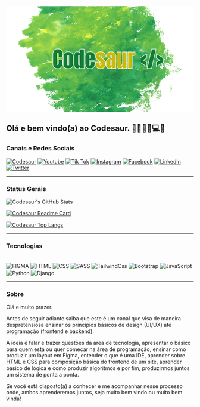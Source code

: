 <div style="display: inline-block;">
 <img title="Cover" alt="Codesaur Cover" align="center" src="img/capa-facebook.png">
</div>

## Olá e bem vindo(a) ao Codesaur. 🙋🏻‍♂️🦖💻🫶

### Canais e Redes Sociais
[![Codesaur](https://img.shields.io/badge/website-000000?style=for-the-badge&logo=About.me&logoColor=white)]()
[![Youtube](https://img.shields.io/badge/YouTube-FF0000?style=for-the-badge&logo=youtube&logoColor=white)](https://www.youtube.com/@codesaur)
[![Tik Tok](https://img.shields.io/badge/TikTok-000000?style=for-the-badge&logo=tiktok&logoColor=white)](https://www.tiktok.com/@codesaur_course)
[![Instagram](https://img.shields.io/badge/Instagram-E4405F?style=for-the-badge&logo=instagram&logoColor=white)](https://www.instagram.com/codesaurcourse/)
[![Facebook](https://img.shields.io/badge/Facebook-1877F2?style=for-the-badge&logo=facebook&logoColor=white)](https://www.facebook.com/profile.php?id=100094060126585)
[![LinkedIn](https://img.shields.io/badge/LinkedIn-0077B5?style=for-the-badge&logo=linkedin&logoColor=white)](https://www.linkedin.com/company/codesaur/)
[![Twitter](https://img.shields.io/badge/Twitter-1DA1F2?style=for-the-badge&logo=twitter&logoColor=white)]()

---

### Status Gerais
![Codesaur's GitHub Stats](https://github-readme-stats.vercel.app/api?username=codesaur-course&show_icons=true&theme=dracula)

[![Codesaur Readme Card](https://github-readme-stats.vercel.app/api/pin/?username=codesaur-course&repo=github-readme-stats)](https://github.com/codesaur-course/github-readme-stats)

[![Codesaur Top Langs](https://github-readme-stats.vercel.app/api/top-langs/?username=codesaur-course&layout=donut)](https://github.com/codesaur-course/github-readme-stats)

---

### Tecnologias
<div style="display: inline-block"></br>
  <img align="center" alt="FIGMA" src="https://img.shields.io/badge/Figma-F24E1E?style=for-the-badge&logo=figma&logoColor=white" />
  <img align="center" alt="HTML" src="https://img.shields.io/badge/HTML-239120?style=for-the-badge&logo=html5&logoColor=white" />
  <img align="center" alt="CSS" src="https://img.shields.io/badge/CSS3-1572B6?style=for-the-badge&logo=css3&logoColor=white" />
  <img align="center" alt="SASS" src="https://img.shields.io/badge/Sass-CC6699?style=for-the-badge&logo=sass&logoColor=white" />
  <img align="center" alt="TailwindCss" src="https://img.shields.io/badge/Tailwind_CSS-38B2AC?style=for-the-badge&logo=tailwind-css&logoColor=white" />
  <img align="center" alt="Bootstrap" src="https://img.shields.io/badge/Bootstrap-563D7C?style=for-the-badge&logo=bootstrap&logoColor=white" />
  <img align="center" alt="JavaScript" src="https://img.shields.io/badge/JavaScript-F7DF1E?style=for-the-badge&logo=javascript&logoColor=black" />
  <img align="center" alt="Python" src="https://img.shields.io/badge/Python-14354C?style=for-the-badge&logo=python&logoColor=white" />
  <img align="center" alt="Django" src="https://img.shields.io/badge/Django-092E20?style=for-the-badge&logo=django&logoColor=white" />
</div>

---

### Sobre
<p>Olá e muito prazer.</p>
<p>Antes de seguir adiante saiba que este é um canal que visa de maneira despretensiosa ensinar os princípios básicos de design (UI/UX) até programação (frontend e backend).</p>
<p>A ideia é falar e trazer questões da área de tecnologia, apresentar o básico para quem está ou quer começar na área de programação, ensinar como produzir um layout em Figma, entender o que é uma IDE, aprender sobre HTML e CSS para composição básica do frontend de um site, aprender básico de lógica e como produzir algoritmos e por fim, produzirmos juntos um sistema de ponta a ponta.</p>
<p>Se você está disposto(a) a conhecer e me acompanhar nesse processo onde, ambos aprenderemos juntos, seja muito bem vindo ou muito bem vinda!</p>
